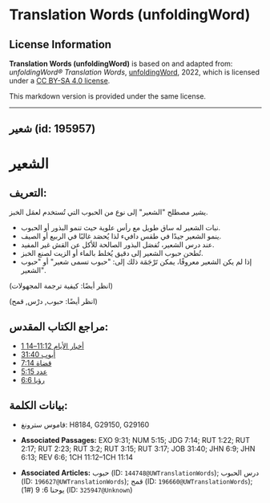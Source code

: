 # Translation Words (unfoldingWord)

## License Information

**Translation Words (unfoldingWord)** is based on and adapted from: _unfoldingWord® Translation Words_, [unfoldingWord](https://unfoldingword.org/utw), 2022, which is licensed under a [CC BY-SA 4.0 license](https://creativecommons.org/licenses/by-sa/4.0/legalcode.en).

This markdown version is provided under the same license.



--------------------------------

## شعير (id: 195957)

الشعير
======

التعريف:
--------

يشير مصطلح "الشعير" إلى نوع من الحبوب التي تُستخدم لعمَل الخبز.

* نبات الشعير له ساق طويل مع رأس علوية حيث تنمو البذور أو الحبوب.
* ينمو الشعير جيدًا في طقس دافيء لذا يُحصَد غالبًا في الربيع أو الصيف.
* عند درس الشعير، تُفصَل البذور الصالحة للأكل عن القش غير المفيد.
* تُطحن حبوب الشعير إلى دقيق يُخلط بالماء أو الزيت لصنع الخبز.
* إذا لم يكن الشعير معروفًا، يمكن تَرْجَمَة ذلك إلى: "حبوب تسمى شعير" أو "حبوب الشعير".

(انظر أيضًا: كيفية ترجمة المجهولات)

(انظر أيضًا: حبوب, درْس, قمح)

مراجع الكتاب المقدس:
--------------------

* [1 أخبار الأيام 11:12–14](https://ref.ly/1Chr11:12-1Chr11:14)
* [أيوب 31:40](https://ref.ly/Job31:40)
* [قضاة 7:14](https://ref.ly/Judg7:14)
* [عدد 5:15](https://ref.ly/Num5:15)
* [رؤيا 6:6](https://ref.ly/Rev6:6)

بيانات الكلمة:
--------------

* قاموس سترونغ: H8184, G29150, G29160

* **Associated Passages:** EXO 9:31; NUM 5:15; JDG 7:14; RUT 1:22; RUT 2:17; RUT 2:23; RUT 3:2; RUT 3:15; RUT 3:17; JOB 31:40; JHN 6:9; JHN 6:13; REV 6:6; 1CH 11:12–1CH 11:14
* **Associated Articles:** حبوب (ID: `144748@UWTranslationWords`); درس الحبوب (ID: `196627@UWTranslationWords`); قمح (ID: `196660@UWTranslationWords`); يوحنا 6: 9 (#1) (ID: `325947@Unknown`)

